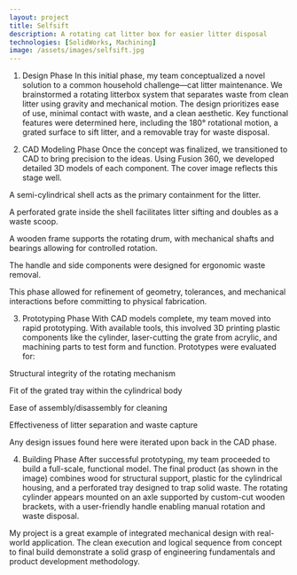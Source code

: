 ```yaml
---
layout: project
title: Selfsift
description: A rotating cat litter box for easier litter disposal
technologies: [SolidWorks, Machining]
image: /assets/images/selfsift.jpg
---
```



1. Design Phase
In this initial phase, my team conceptualized a novel solution to a common household challenge—cat litter maintenance. We brainstormed a rotating litterbox system that separates waste from clean litter using gravity and mechanical motion. The design prioritizes ease of use, minimal contact with waste, and a clean aesthetic. Key functional features were determined here, including the 180° rotational motion, a grated surface to sift litter, and a removable tray for waste disposal.

2. CAD Modeling Phase
Once the concept was finalized, we transitioned to CAD to bring precision to the ideas. Using Fusion 360, we developed detailed 3D models of each component. The cover image reflects this stage well.

A semi-cylindrical shell acts as the primary containment for the litter.

A perforated  grate inside the shell facilitates litter sifting and doubles as a waste scoop.

A wooden frame supports the rotating drum, with mechanical shafts and bearings allowing for controlled rotation.

The handle and side components were designed for ergonomic waste removal.

This phase allowed for refinement of geometry, tolerances, and mechanical interactions before committing to physical fabrication.

3. Prototyping Phase
With CAD models complete, my team  moved into rapid prototyping. With available tools, this involved 3D printing plastic components like the cylinder, laser-cutting the grate from acrylic, and machining parts to test form and function. Prototypes were evaluated for:

Structural integrity of the rotating mechanism

Fit of the grated tray within the cylindrical body

Ease of assembly/disassembly for cleaning

Effectiveness of litter separation and waste capture

Any design issues found here were  iterated upon back in the CAD phase.

4. Building Phase
After successful prototyping, my team proceeded to build a full-scale, functional model. The final product (as shown in the image) combines wood for structural support, plastic for the cylindrical housing, and a perforated tray designed to trap solid waste. The rotating cylinder appears mounted on an axle supported by custom-cut wooden brackets, with a user-friendly handle enabling manual rotation and waste disposal.

My project is a great example of integrated mechanical design with real-world application. The clean execution and logical sequence from concept to final build demonstrate a solid grasp of engineering fundamentals and product development methodology.